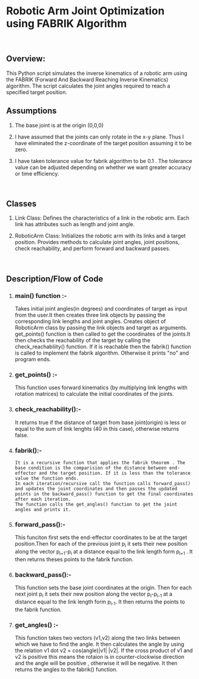 # Robotic Arm Joint Optimization using FABRIK Algorithm
<br>

## Overview:
This Python script simulates the inverse kinematics of a robotic arm using the FABRIK (Forward And Backward Reaching Inverse Kinematics) algorithm. The script calculates the joint angles required to reach a specified target position.
<br>

## Assumptions
1. The base joint is at the origin (0,0,0)

2. I have assumed that the joints can only rotate in the x-y plane. Thus I have eliminated the z-coordinate of the target position assuming it to be zero.

3. I have taken tolerance value for fabrik algorithm to be 0.1 . The tolerance value can be adjusted depending on whether we want greater accuracy or time efficiency.
<br>

## Classes
1. Link Class:
Defines the characteristics of a link in the robotic arm. Each link has attributes such as length and joint angle.

2. RoboticArm Class:
Initializes the robotic arm with its links and a target position.
Provides methods to calculate joint angles, joint positions, check reachability, and perform forward and backward passes.
<br>

## Description/Flow of Code
1. ### main() function :-
    Takes initial joint angles(in degrees) and coordinates of target as input from the user.It then creates three link objects by passing the corresponding link lengths and joint angles. Creates object of RoboticArm class by passing the link objects and target as arguments.  
     get_points() function is then called to get the coordinates of the joints.It then checks the reachability of the target by calling the check_reachabliity() function. If it is reachable then the fabrik() function is called to implement the fabrik algorithm. Otherwise it prints "no" and program ends.

2. ### get_points() :-
   This function uses forward kinematics (by multiplying link lengths with rotation matrices) to calculate the initial coordinates of the joints. 

3. ### check_reachability():-
   It returns true if the distance of target from base joint(origin) is less or equal to the sum of link lenghts (40 in this case), otherwise returns false.

4. ### fabrik():-
       It is a recursive function that applies the fabrik theorem . The base condition is the comparision of the distance between end-effector and the target position. If it is less than the tolerance value the function ends.
       In each iteration/recursive call the function calls forward_pass() and updates the joint coordinates and then passes the updated points in the backward_pass() function to get the final coordinates after each iteration.
       The function calls the get_angles() function to get the joint angles and prints it.

5. ### forward_pass():-
    This funciton first sets the end-effector coordinates to be at the target position.Then for each of the previous joint p<sub>i</sub> it sets their new position along the vector p<sub>i+1</sub>-p<sub>i</sub> at a distance equal to the link length form p<sub>i+1</sub> . It then returns theses points to the fabrik function.

6. ### backward_pass():-
      This function sets the base joint coordinates at the origin. Then for each next joint p<sub>i</sub> it sets their new position along the vector p<sub>i</sub>-p<sub>i-1</sub> at a distance equal to the link length form p<sub>i-1</sub>. It then returns the points to the fabrik function.

7. ### get_angles() :-
      This function takes two vectors (v1,v2) along the two links between which we have to find the angle. It then calculates the angle by using the relation v1 dot v2 = cos(angle)|v1| |v2|.
      If the cross product of v1 and v2 is positive this means the rotaion is in counter-clockwise direction and the angle will be positive , otherwise it will be negative.
      It then returns the angles to the fabrik() function.   
